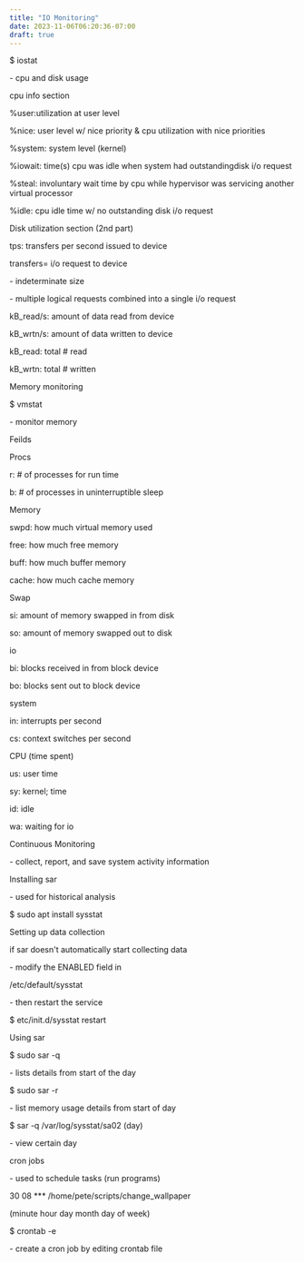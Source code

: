 ```yaml
---
title: "IO Monitoring"
date: 2023-11-06T06:20:36-07:00
draft: true
---
```

$ iostat

\- cpu and disk usage

cpu info section

%user:utilization at user level

%nice: user level w/ nice priority & cpu utilization with nice priorities

%system: system level (kernel)

%iowait: time(s) cpu was idle when system had outstandingdisk i/o request

%steal: involuntary wait time by cpu while hypervisor was servicing another virtual processor

%idle: cpu idle time w/ no outstanding disk i/o request

Disk utilization section (2nd part)

tps: transfers per second issued to device

transfers= i/o request to device

\- indeterminate size

\- multiple logical requests combined into a single i/o request

kB_read/s: amount of data read from device

kB_wrtn/s: amount of data written to device

kB_read: total # read

kB_wrtn: total # written

Memory monitoring

$ vmstat

\- monitor memory

Feilds

Procs

r: # of processes for run time

b: # of processes in uninterruptible sleep

Memory

swpd: how much virtual memory used

free: how much free memory

buff: how much buffer memory

cache: how much cache memory

Swap

si: amount of memory swapped in from disk

so: amount of memory swapped out to disk

io

bi: blocks received in from block device

bo: blocks sent out to block device

system

in: interrupts per second

cs: context switches per second

CPU (time spent)

us: user time

sy: kernel; time

id: idle

wa: waiting for io

Continuous Monitoring

\- collect, report, and save system activity information

Installing sar

\- used for historical analysis

$ sudo apt install sysstat

Setting up data collection

if sar doesn't automatically start collecting data

\- modify the ENABLED field in

/etc/default/sysstat

\- then restart the service

$ etc/init.d/sysstat restart

Using sar

$ sudo sar -q

\- lists details from start of the day

$ sudo sar -r

\- list memory usage details from start of day

$ sar -q /var/log/sysstat/sa02 (day)

\- view certain day

cron jobs

\- used to schedule tasks (run programs)

30 08 *** /home/pete/scripts/change_wallpaper

(minute hour day month day of week)

$ crontab -e

\- create a cron job by editing crontab file
